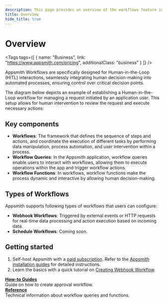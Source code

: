 ```yaml
---
description: This page provides an overview of the workflows feature in Appsmith, detailing its key components and functionality.
title: Overview
hide_title: true
---
```

<!-- vale off -->

<div className="tag-wrapper">
 <h1>Overview </h1>

<Tags
tags={[
{ name: "Business", link: "https://www.appsmith.com/pricing", additionalClass: "business" }
]}
/>

</div>

<!-- vale on -->

Appsmith Workflows are specifically designed for Human-in-the-Loop (HITL) interactions, seamlessly integrating human decision-making into automated processes, ensuring control over critical decision points.


The diagram below depicts an example of establishing a Human-in-the-Loop workflow for managing a request initiated by an application user. This setup allows for human intervention to review the request and execute necessary actions:

<ZoomImage
  src="/img/appsmith-workflow-overview.png" 
  alt="Human-in-the-Loop workflow"
  caption="Human-in-the-Loop workflow"
/> 

## Key components

- **Workflows**: The framework that defines the sequence of steps and actions, and coordinate the execution of different tasks by performing data manipulation, process automation, and user intervention within a process.
- **Workflow Queries**: In the Appsmith application, workflow queries enable users to interact with workflows, allowing them to execute operations within the app and trigger workflow actions. 
- **Workflow Functions**: In workflows, workflow functions make the process dynamic and interactive by allowing human decision-making. 

## Types of Workflows

Appsmith supports following types of workflows that users can configure:

* **Webhook Workflows**: Triggered by external events or HTTP requests for real-time data processing and action execution based on incoming data.
* **Schedule Workflows**: Coming soon.

## Getting started

1. Self-host Appsmith with a [paid subscription](https://www.appsmith.com/pricing). Refer to the [Appsmith installation guides](/getting-started/setup/installation-guides) for detailed instructions.
2. Learn the basics with a quick tutorial on [Creating Webhook Workflow](/workflows/tutorials/create-webhook-workflow).


<div className="containerGridSampleApp">
   <div className="containerColumnSampleApp columnGrid column-one">
    <div className="containerCol">
      </div> 
      <b><a href="/workflows/how-to-guides/create-approval-workflow">How-to Guides</a></b>
      <div className="containerDescription">
         Guide on how to create approval workflow.
      </div>
   </div>

   <div className="containerColumnSampleApp columnGrid column-two">
   <div className="containerCol">
      </div>
      <b><a href="/workflows/reference/workflow-queries">Reference</a></b>
      <div className="containerDescription"> Technical information about workflow queries and functions.</div>
   </div>
</div>
